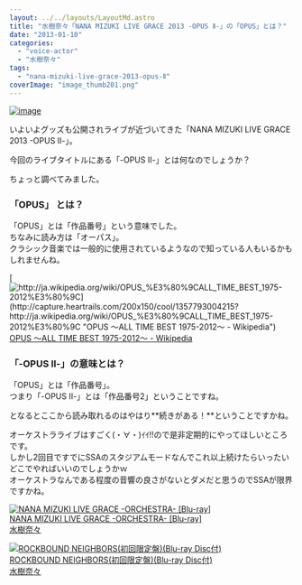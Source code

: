 ```yaml
---
layout: ../../layouts/LayoutMd.astro
title: "水樹奈々「NANA MIZUKI LIVE GRACE 2013 -OPUS Ⅱ-」の「OPUS」とは？"
date: "2013-01-10"
categories: 
  - "voice-actor"
  - "水樹奈々"
tags: 
  - "nana-mizuki-live-grace-2013-opus-Ⅱ"
coverImage: "image_thumb201.png"
---
```


[![image](images/image_thumb20.png "image")](//mizuka123.net/wp-content/uploads/2013/01/image19.png)

いよいよグッズも公開されライブが近づいてきた「NANA MIZUKI LIVE GRACE 2013 -OPUS Ⅱ-」。

今回のライブタイトルにある「-OPUS Ⅱ-」とは何なのでしょうか？

ちょっと調べてみました。

### 「OPUS」 とは？

「OPUS」とは「作品番号」という意味でした。  
ちなみに読み方は「オーパス」。  
クラシック音楽では一般的に使用されているようなので知っている人もいるかもしれませんね。

[![http://ja.wikipedia.org/wiki/OPUS_%E3%80%9CALL_TIME_BEST_1975-2012%E3%80%9C](http://capture.heartrails.com/200x150/cool/1357793004215?http://ja.wikipedia.org/wiki/OPUS_%E3%80%9CALL_TIME_BEST_1975-2012%E3%80%9C "OPUS 〜ALL TIME BEST 1975-2012〜 - Wikipedia")](http://ja.wikipedia.org/wiki/OPUS_%E3%80%9CALL_TIME_BEST_1975-2012%E3%80%9C)  
[OPUS 〜ALL TIME BEST 1975-2012〜 - Wikipedia](http://ja.wikipedia.org/wiki/OPUS_%E3%80%9CALL_TIME_BEST_1975-2012%E3%80%9C)

### 「-OPUS Ⅱ-」の意味とは？

「OPUS」とは「作品番号」。  
つまり「-OPUS Ⅱ-」とは「作品番号2」ということですね。

となるとここから読み取れるのはやはり**続きがある！**ということですかね。

オーケストラライブはすごく(・∀・)ｲｲ!!ので是非定期的にやってほしいところです。  
しかし2回目ですでにSSAのスタジアムモードなんでこれ以上続けたらいったいどこでやればいいのでしょうかｗ  
オーケストラなんである程度の音響の良さがないとダメだと思うのでSSAが限界ですかね。

[![NANA MIZUKI LIVE GRACE -ORCHESTRA- [Blu-ray]](images/519D-xmSzmL._SL160_.jpg)  
NANA MIZUKI LIVE GRACE -ORCHESTRA- \[Blu-ray\]  
水樹奈々](https://www.amazon.co.jp/exec/obidos/ASIN/B005DIBJ0Y/mizuka123-22/ref=nosim)

[![ROCKBOUND NEIGHBORS(初回限定盤)(Blu-ray Disc付)](images/51Dj7RYbVqL._SL160_.jpg)  
ROCKBOUND NEIGHBORS(初回限定盤)(Blu-ray Disc付)  
水樹奈々](https://www.amazon.co.jp/exec/obidos/ASIN/B009EBE0XO/mizuka123-22/ref=nosim)

